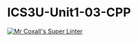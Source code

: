 # ICS3U-Unit1-03-CPP

[![Mr Coxall's Super Linter](https://github.com/venika-sem/ICS3U-Unit1-03-CPP/workflows/Mr%20Coxall's%20Super%20Linter/badge.svg)](https://github.com/venika-sem/ICS3U-Unit1-03-CPP/actions/)
